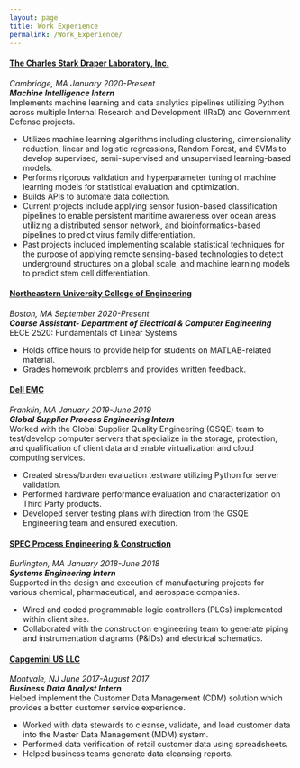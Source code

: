 ```yaml
---
layout: page
title: Work Experience 
permalink: /Work_Experience/
---
```

#### [The Charles Stark Draper Laboratory, Inc.](https://www.draper.com/)
_Cambridge, MA_ _January 2020-Present_                        
***Machine Intelligence Intern***<br/>
Implements machine learning and data analytics pipelines utilizing Python across multiple Internal Research and Development (IRaD) and Government Defense projects. 
- Utilizes machine learning algorithms including clustering, dimensionality reduction, linear and logistic regressions, Random Forest, and SVMs to develop supervised, semi-supervised and unsupervised learning-based models.
- Performs rigorous validation and hyperparameter tuning of machine learning models for statistical evaluation and optimization.
- Builds APIs to automate data collection. 
- Current projects include applying sensor fusion-based classification pipelines to enable persistent maritime awareness over ocean areas utilizing a distributed sensor network, and bioinformatics-based pipelines to predict virus family differentiation.
- Past projects included implementing scalable statistical techniques for the purpose of applying remote sensing-based technologies to detect underground structures on a global scale, and machine learning models to predict stem cell differentiation.

#### [Northeastern University College of Engineering](https://coe.northeastern.edu/) 
_Boston, MA_ _September 2020-Present_                 
***Course Assistant- Department of Electrical & Computer Engineering***<br/>
EECE 2520: Fundamentals of Linear Systems 
- Holds office hours to provide help for students on MATLAB-related material. 
- Grades homework problems and provides written feedback. 

#### [Dell EMC](https://www.delltechnologies.com/en-us/index.htm) 
_Franklin, MA_ _January 2019-June 2019_                 
***Global Supplier Process Engineering Intern***<br/>
Worked with the Global Supplier Quality Engineering (GSQE) team to test/develop computer servers that specialize in the storage, protection, and qualification of client data and enable virtualization and cloud computing services.
- Created stress/burden evaluation testware utilizing Python for server validation.
- Performed hardware performance evaluation and characterization on Third Party products. 
- Developed server testing plans with direction from the GSQE Engineering team and ensured execution.

#### [SPEC Process Engineering & Construction](https://www.spec-eng.com/) 
_Burlington, MA_ _January 2018-June 2018_                 
***Systems Engineering Intern***<br/>
Supported in the design and execution of manufacturing projects for various chemical, pharmaceutical, and aerospace companies.
- Wired and coded programmable logic controllers (PLCs) implemented within client sites.
- Collaborated with the construction engineering team to generate piping and instrumentation diagrams (P&IDs) and electrical schematics.

#### [Capgemini US LLC](https://www.capgemini.com/us-en/) 
_Montvale, NJ_ _June 2017-August 2017_                 
***Business Data Analyst Intern***<br/>
Helped implement the Customer Data Management (CDM) solution which provides a better customer service experience.
- Worked with data stewards to cleanse, validate, and load customer data into the Master Data Management (MDM) system.
- Performed data verification of retail customer data using spreadsheets.
- Helped business teams generate data cleansing reports.
